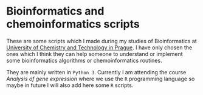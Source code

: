 # Bioinformatics and chemoinformatics scripts

These are some scripts which I made during my studies of Bioinformatics at
[University of Chemistry and Technology in Prague](http://www.vscht.cz/?jazyk=en).
I have only chosen the ones which I think they can help someone to understand
or implement some bioinformatics algorithms or chemoinformatics routines.

They are mainly written in `Python 3`. Currently I am attending the course
*Analysis of gene expression* where we use the `R` programming language so 
maybe in future I will also add here some `R` scripts.
